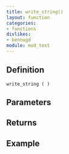 ```yaml
---
title: write_string()
layout: function
categories:
- functions
divlikes:
- bennugd
module: mod_text
---
```


## Definition

    write_string ( )

## Parameters

## Returns

## Example

